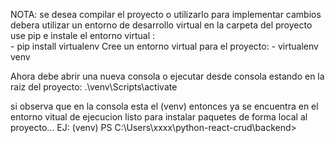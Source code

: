 NOTA: se desea compilar el proyecto o utilizarlo para implementar cambios debera utilizar un entorno de desarrollo virtual
en la carpeta del proyecto use pip e instale el entorno virtual :  
    -   pip install virtualenv
Cree un entorno virtual para el proyecto:
    -   virtualenv  venv

Ahora debe abrir una nueva consola o ejecutar desde consola estando en la raiz del proyecto: 
    .\venv\Scripts\activate

si observa que en la consola esta el (venv) entonces ya se encuentra en el entorno vitual de ejecucion listo para instalar paquetes de forma local al proyecto...
EJ:
    (venv) PS C:\Users\xxxx\python-react-crud\backend>

    